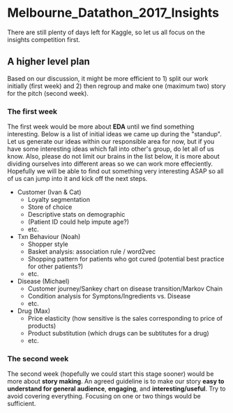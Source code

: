 # Melbourne_Datathon_2017_Insights
There are still plenty of days left for Kaggle, so let us all focus on the insights competition first.

## A higher level plan
Based on our discussion, it might be more efficient to 1) split our work initially (first week) and 2) then regroup and make one (maximum two) story for the pitch (second week).

### The first week
The first week would be more about **EDA** until we find something interesting. 
Below is a list of initial ideas we came up during the "standup". Let us generate our ideas within our responsible area for now, but if you have some interesting ideas which fall into other's group, do let all of us know. Also, please do not limit our brains in the list below, it is more about dividing ourselves into different areas so we can work more effeciently. Hopefully we will be able to find out something very interesting ASAP so all of us can jump into it and kick off the next steps.

- Customer (Ivan & Cat)
  - Loyalty segmentation
  - Store of choice
  - Descriptive stats on demographic
  - (Patient ID could help impute age?)
  - etc.
- Txn Behaviour (Noah)
  - Shopper style
  - Basket analysis: association rule / word2vec
  - Shopping pattern for patients who got cured (potential best practice for other patients?)
  - etc.
- Disease (Michael)
  - Customer journey/Sankey chart on disease transition/Markov Chain
  - Condition analysis for Symptons/Ingredients vs. Disease
  - etc.
- Drug (Max)
  - Price elasticity (how sensitive is the sales corresponding to price of products)
  - Product substitution (which drugs can be subtitutes for a drug)
  - etc.
  
  
### The second week
The second week (hopefully we could start this stage sooner) would be more about **story making**.
An agreed guideline is to make our story **easy to understand for general audience**, **engaging**, and **interesting/useful**. Try to avoid covering everything. Focusing on one or two things would be sufficient.

